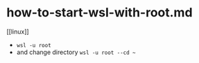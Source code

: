 # how-to-start-wsl-with-root.md
[[linux]]

- `wsl -u root`
- and change directory `wsl -u root --cd ~`

